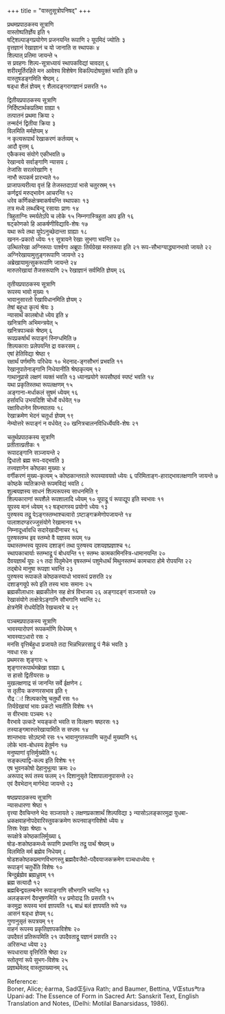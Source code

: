 +++
title = "वास्तुसूत्रोपनिषद्"
+++


प्रथमप्रपाठकस्य सूत्राणि  
वास्तोष्पतिर्ज्ञेय इति १   
षट्शिल्पाङ्गप्रयोगेण प्रजनयन्ति रूपाणि २
यूपमिदं ज्योतिः ३   
वृत्तज्ञानं रेखाज्ञानं च यो जानाति स
स्थापकः ४   
शिल्पात् प्रतिमा जायन्ते ५   
स प्रवहणः
शिल्प-सूत्राध्यायं स्थापकविद्यां
चावदत् ६   
शरीरमूर्तिरहिते मन आवेश्य विशेषेण विकल्पिदोषयुक्तं
भवति इति ७   
वास्तुषडङ्गमिति श्रेष्ठम् ८   
षड्धा शैलं ज्ञेयम् ९
शैलादङ्गरागज्ञानं प्रसरति १०  
   
द्वितीयप्रपाठकस्य सूत्राणि  
निर्दिष्टार्थकप्रतिमा ग्राह्या १   
तत्पातनं प्रथमा क्रिया २   
तन्मर्दनं
द्वितीया क्रिया ३   
विलमिति मर्मज्ञेयम् ४   
न कृत्यरूपार्थं
रेखाकरणं कर्तव्यम् ५   
आदौ वृत्तम् ६   
एकैकस्य संयोगे एकीभवति
७   
रेखान्वये सर्वाङ्गाणि न्यासय ८   
तेजांसि सरलरेखाणि ९   
नाभौ रूपकर्म
प्रारभ्यते १०   
प्राजापत्यरीत्या वृत्तं हि तेजस्तदाऽपां भासे
चतुरस्रम् ११   
कर्णद्वयं मरुद्भावेन आचरन्ति १२   
धरेव
कर्णिकक्षेत्रमाकर्षयन्ति स्थापकाः १३   
तत्र
मध्ये लब्धबिन्दू रसायाः प्राणः १४   
त्रिहुताग्निः स्मर्यतेऽपि च लोके १५
निम्नगास्त्रिहुता आप इति १६   
षट्कोणको हि आकर्षणीविद्यावि-शेषः १७   
यथा
रूपे तथा यूपेऽनुच्छेदान्ता ग्राह्याः १८   
खनन-प्रकारो ध्येयः १९
सूत्रायने रेखाः सुभगा भवन्ति २०   
उत्थितरेखा अग्निरूपाः
पार्श्वगा अब्रूपाः तिर्यग्रेखा मरुतरूपा इति २१
रूप-सौभाग्याद्ध्यानभावो जायते २२
अग्निरेखायामुत्तुङ्गरूपाणि
जायन्ते २३   
अब्रेखायामुत्सुकरूपाणि जायन्ते २४   
मारुतरेखायां तैजसरूपाणि २५
रेखाज्ञानं सर्वमिति ज्ञेयम् २६     

   
   
तृतीयप्रपाठकस्य सूत्राणि  
रूपस्य भावो मुख्यः १   
भावानुसारतो रेखाविधानमिति ज्ञेयम् २   
तेषां बहुधा
कृत्यं श्रेयः ३   
न्यासार्थं कालबोधो ध्येय इति ४   
खनित्राणि
अभिमन्त्रयेत् ५   
खनित्रपञ्चकं श्रेष्ठम् ६   
रूपप्रकर्षार्थं
रूपाङ्गं स्निग्धमिति ७   
शिल्पकाराः प्रलेपयन्ति द्रा वकरसम् ८   
एषां
हेतिविद्या श्रेष्ठा ९   
रक्षार्थं पर्णमणिः परिधेयः १०
भेदनाद-ङ्गसौभगं प्रभवति ११   
रेखानुपातेनाङ्गानि निधेयानीति
श्रेष्ठकृत्यम् १२   
गाथानुप्रासे लक्षणं व्यक्तं भवति १३
ध्यानप्रयोगे रूपसौष्ठवं स्पष्टं भवति १४   
यथा प्रकृतिस्तथा
रूपलक्षणम् १५   
अङ्गाना-मर्धाकलं सुषमं ध्येयम् १६   
हर्सावधि उभयदिशि
चोर्ध्वे वर्धयेत् १७   
रक्षाविधानेन विघ्नघातयः १८   
रेखाक्रमेण भेदनं
चतुर्धा ज्ञेयम् १९   
नेम्योत्तरे रूपाङ्गं न वर्धयेत् २०
खनित्रचालनविधिर्ध्येयवि-शेषः २१  
   
चतुर्थप्रपाठकस्य सूत्राणि  
प्रतीतात्प्रतीकः १   
रूपादङ्गानि सञ्जायन्ते २   
द्विधातो ब्रह्म रूप-वद्भवति
३   
तत्त्वज्ञानेन कोष्ठका मुख्याः ४   
वर्गीकरणं मुख्य-कृत्यम् ५
कोष्ठकान्तराले रूपस्यावयवो ध्येयः ६
परिमिताङ्ग-हाराद्भावलक्षणानि जायन्ते ७
कोष्ठके व्यतिक्रान्ते रूपमविद्यं भवति ८   
शुल्बयज्ञस्य साधनं
शिल्परूपस्य साधनमिति ९   
शिल्पकाराणां रूपशैले रूपशालादि ध्येयम् १०
यूपाद्रू पं रूपाद्यूप इति स्वभावः ११   
यूपस्य मानं ध्येयम् १२
षड्भागस्य प्रयोगो ध्येयः १३   
पुरुषस्य तद्रू
पेऽङ्गस्तम्भाश्चत्वारो
ऽष्टाङ्गक्रमेणोपजायन्ते १४   
पालाशदण्डरज्जुसंयोगे
रेखामानय १५   
निम्नादूर्ध्वावधि सदारेखादीनाचर १६   
पुरुषस्तम्भ इव
स्तम्भो वै यज्ञस्य रूपम् १७   
यथास्तम्भस्य यूपस्य दशाङ्गं तथा पुरुषस्य
दशयज्ञप्रज्ञाश्च १८   
स्थापकाचार्याः स्तम्भाद्रू पं बोधयन्ति १९
स्तम्भः कामकामिनस्त्रि-धामानयन्ति २०   
दैवयज्ञार्थं यूपः २१
तदा पितृमेधेन वृषस्तम्भं पशुमेधार्थं मिथुनस्तम्भं कामचारा होमे
रोपयन्ति २२   
तद्बोधे मानुषा रूपज्ञा भवन्ति २३   
पुरुषस्य
रूपाकले कोष्ठकस्याधो भावरूपं प्रसरति २४   
दशाङ्गयूपे रूपे इति तस्य
भावः समानः २५   
ब्रह्मकीलाधारः ब्रह्मकीलेन सह क्षेत्रं विभाजय २६
अङ्गादङ्गं सञ्जायते २७   
रेखासंयोगे तत्क्षेत्रेऽङ्गानि सौभगानि
भवन्ति २८   
क्षेत्रनेमिं रोधयेदिति रेखचत्वरे च २९  
   
पञ्चमप्रपाठकस्य सूत्राणि  
भावस्यारोपणं रूपकर्माणि विधेयम् १   
भावस्याऽधारो रसः २   
मनसि वृत्तिर्बहुधा
प्रजायते तदा भिन्नभिन्नरसाद्रू पं नैकं भवति ३   
नवधा रसः ४   
प्रथमरसः
शृङ्गारः ५   
शृङ्गाररूपार्थमब्रेखा ग्राह्याः ६   
स हासो द्वितीयरसः
७   
मुखलक्षणाद्र सं जानन्ति सर्वे ईक्षणेन ८   
स तृतीयः करुणरसभाव इति ९   
रौद्र
ः\! शिल्पकारेषु चतुर्थो रसः १०   
तिर्यग्रेखायां भावः प्रकटो भवतीति विशेषः
११   
स वीरभावः पञ्चमः १२   
वैरभावे उत्कटे भयङ्करो भवति स विलक्षणः षष्ठरसः
१३   
तस्याङ्गमारुतरेखायामिति स सप्तमः १४   
शान्तभावः सोऽष्टमो रसः १५
भावानुगतरूपाणि चतुर्धा मुख्यानि १६   
लोके भाव-बोधस्य हेतुर्मनः
१७   
मनुष्याणां वृत्तिर्मुख्येति १८   
सङ्कल्पाद्वि-कल्प इति विशेषः १९   
एष
भुवनकोषो देहानुभूत्या क्रमः २०   
अरूपाद् रूपं तस्य फलम् २१
दिशानुसृते दिशापालानुपासन्ते २२   
एवं दैवभेदान् मार्गभेदा
जायन्ते २३     

   
षष्ठप्रपाठकस्य सूत्राणि  
न्यासधारणा श्रेष्ठा १   
वृत्त्या दैवचिन्तने भेदः सञ्जायते २
लक्षणप्रकाशार्थं शिल्पविद्या ३
न्यासोऽलङ्कारमुद्रा
युधबा-ध्रकक्षवाहनोपदेवारिस्तुवकक्रमेण
रूपनवाङ्गविशेषो ध्येयः ४   
तिस्रः रेखाः श्रेष्ठाः ५   
रूपक्षेत्रे
कोष्ठकालिर्मुख्या ६   
षोड-शकोष्ठकमध्ये रूपाणि
प्रभवन्ति तद्रू पार्थं श्रेष्ठम् ७   
विलमिति मर्म ब्रह्मेव
निधेयम् ८   
षोडशकोष्ठकप्रमाणविभागस्तु ब्रह्मदैवजैवो-पदैवयाजकक्रमेण
पञ्चधाध्येयः ९   
रूपाङ्गं चतुर्धेति विशेषः १०   
बिन्दुर्ब्रह्मेव
ब्रह्मध्रुवम् ११   
ब्रह्म सत्यादौ १२   
ब्रह्मबिन्द्ववलम्बनेन
रूपाङ्गाणि सौभगानि भवन्ति १३   
अलङ्करणं दैवभूषणमिति १४
प्रमोदाद्र तिः प्रसरति १५   
करमुद्रा रूपस्य भावं ज्ञापयति १६
बाध्रं बलं ज्ञापयति रूपे १७   
आसनं षड्धा ज्ञेयम् १८   
गुणानुसृतं
रूपत्रयम् १९   
वाहनं रूपस्य प्रकृतिज्ञापकविशेषः २०   
उपदैवतं प्रतिरूपमिति २१
उपदैवताद्रू पज्ञानं प्रसरति २२   
अरिसन्धा ध्येया २३   
रूपधाराया वृत्तिरिति
श्रेष्ठा २४   
स्तोतॄणां रूपे सुभग-विशेषः २५   
प्रज्ञार्थमेतद्
वास्तूपाख्यानम् २६  
   
   
   
   
   
   
   
   
   
   
Reference:  
Boner, Alice; êarma, SadŒ§iva Rath; and Baumer, Bettina, VŒstusªtra
Upani·ad: The Essence of Form in Sacred Art: Sanskrit Text, English
Translation and Notes, (Delhi: Motilal Banarsidass, 1986).
